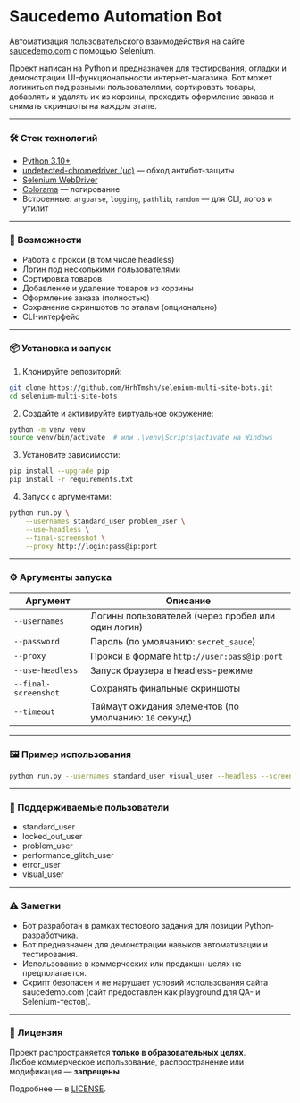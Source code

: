 # Saucedemo Automation Bot

Автоматизация пользовательского взаимодействия на сайте [saucedemo.com](https://www.saucedemo.com) с помощью Selenium.

Проект написан на Python и предназначен для тестирования, отладки и демонстрации UI-функциональности интернет-магазина. Бот может логиниться под разными пользователями, сортировать товары, добавлять и удалять их из корзины, проходить оформление заказа и снимать скриншоты на каждом этапе.

---

### 🛠️ Стек технологий

- [Python 3.10+](https://www.python.org/downloads/)
- [undetected-chromedriver (uc)](https://pypi.org/project/undetected-chromedriver/) — обход антибот-защиты
- [Selenium WebDriver](https://pypi.org/project/selenium/)
- [Colorama](https://pypi.org/project/colorama/) — логирование
- Встроенные: `argparse`, `logging`, `pathlib`, `random` — для CLI, логов и утилит
---

### 🚀 Возможности

- Работа с прокси (в том числе headless)
- Логин под несколькими пользователями
- Сортировка товаров
- Добавление и удаление товаров из корзины
- Оформление заказа (полностью)
- Сохранение скриншотов по этапам (опционально)
- CLI-интерфейс

---

### 📦 Установка и запуск

1. Клонируйте репозиторий:

```bash
git clone https://github.com/HrhTmshn/selenium-multi-site-bots.git
cd selenium-multi-site-bots
```

2. Создайте и активируйте виртуальное окружение:

```bash
python -m venv venv
source venv/bin/activate  # или .\venv\Scripts\activate на Windows
```

3. Установите зависимости:

```bash
pip install --upgrade pip
pip install -r requirements.txt
```

4. Запуск с аргументами:

```bash
python run.py \
    --usernames standard_user problem_user \
    --use-headless \
    --final-screenshot \
    --proxy http://login:pass@ip:port
```

---

### ⚙️ Аргументы запуска

| Аргумент             | Описание                                               |
| -------------------- | ------------------------------------------------------ |
| `--usernames`        | Логины пользователей (через пробел или один логин)     |
| `--password`         | Пароль (по умолчанию: `secret_sauce`)                  |
| `--proxy`            | Прокси в формате `http://user:pass@ip:port`            |
| `--use-headless`     | Запуск браузера в headless-режиме                      |
| `--final-screenshot` | Сохранять финальные скриншоты                          |
| `--timeout`          | Таймаут ожидания элементов (по умолчанию: `10` секунд) |

---

### 🖼 Пример использования

```bash
python run.py --usernames standard_user visual_user --headless --screenshot
```

---

### 🧪 Поддерживаемые пользователи

- standard_user
- locked_out_user
- problem_user
- performance_glitch_user
- error_user
- visual_user

---

### ⚠️ Заметки

- Бот разработан в рамках тестового задания для позиции Python-разработчика.
- Бот предназначен для демонстрации навыков автоматизации и тестирования.
- Использование в коммерческих или продакшн-целях не предполагается.
- Скрипт безопасен и не нарушает условий использования сайта saucedemo.com (сайт предоставлен как playground для QA- и Selenium-тестов).

---

### 📄 Лицензия

Проект распространяется **только в образовательных целях**.  
Любое коммерческое использование, распространение или модификация — **запрещены**.

Подробнее — в [LICENSE](./LICENSE).
